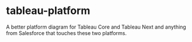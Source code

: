 # tableau-platform
A better platform diagram for Tableau Core and Tableau Next and anything from Salesforce that touches these two platforms.

